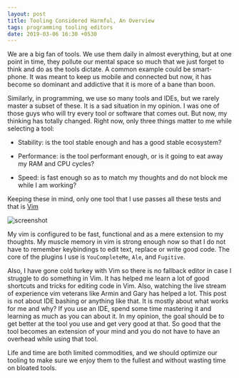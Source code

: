 ```yaml
---
layout: post
title: Tooling Considered Harmful, An Overview
tags: programming tooling editors
date: 2019-03-06 16:30 +0530
---
```


We are a big fan of tools. We use them daily in almost everything, but at one point in time, they pollute our mental space so much that we just forget to think and do as the tools dictate. A common example could be smart-phone. It was meant to keep us mobile and connected but now, it has become so dominant and addictive that it is more of a bane than boon.

Similarly, in programming, we use so many tools and IDEs, but we rarely master a subset of these. It is a sad situation in my opinion. I was one of those guys who will try every tool or software that comes out. But now, my thinking has totally changed. Right now, only three things matter to me while selecting a tool:

- Stability: is the tool stable enough and has a good stable ecosystem?

- Performance: is the tool performant enough, or is it going to eat away my RAM and CPU cycles?

- Speed: is fast enough so as to match my thoughts and do not block me while I am working?

Keeping these in mind, only one tool that I use passes all these tests and that is [Vim](https://www.vim.org)

![screenshot](https://cldup.com/A35GFuVx77.png)

My vim is configured to be fast, functional and as a mere extension to my thoughts. My muscle memory in vim is strong enough now so that I do not have to remember keybindings to edit text, replace or write good code. The core of the plugins I use is `YouCompleteMe`, `Ale`, and `Fugitive`.

Also, I have gone cold turkey with Vim so there is no fallback editor in case I struggle to do something in Vim. It has helped me learn a lot of good shortcuts and tricks for editing code in Vim. Also, watching the live stream of experience vim veterans like Armin and Gary has helped a lot. This post is not about IDE bashing or anything like that. It is mostly about what works for me and why? If you use an IDE, spend some time mastering it and learning as much as you can about it. In my opinion, the goal should be to get better at the tool you use and get very good at that. So good that the tool becomes an extension of your mind and you do not have to have an overhead while using that tool.

Life and time are both limited commodities, and we should optimize our tooling to make sure we enjoy them to the fullest and without wasting time on bloated tools.

